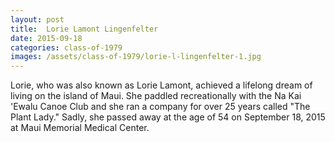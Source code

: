 ```yaml
---
layout: post
title:  Lorie Lamont Lingenfelter
date: 2015-09-18
categories: class-of-1979
images: /assets/class-of-1979/lorie-l-lingenfelter-1.jpg
---
```

Lorie, who was also known as Lorie Lamont, achieved a lifelong dream of living on the island of Maui.   She paddled recreationally with the Na Kai 'Ewalu Canoe Club and she ran a company for over 25 years called "The Plant Lady."  Sadly, she passed away at the age of 54 on September 18, 2015 at Maui Memorial Medical Center.

